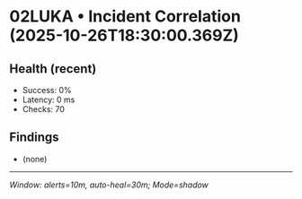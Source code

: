 # 02LUKA • Incident Correlation (2025-10-26T18:30:00.369Z)

## Health (recent)
- Success: 0%
- Latency: 0 ms
- Checks: 70

## Findings
- (none)

---
_Window: alerts=10m, auto-heal=30m; Mode=shadow_